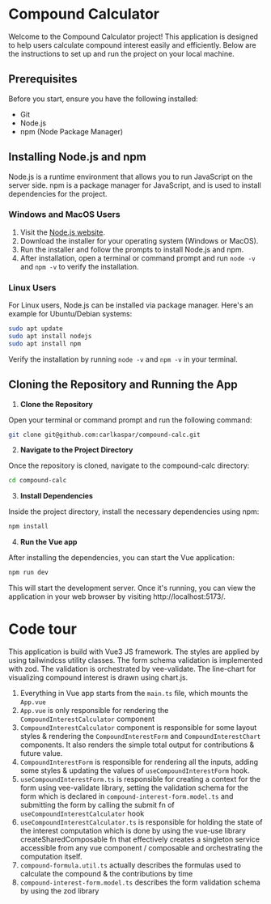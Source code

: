 # Compound Calculator

Welcome to the Compound Calculator project! This application is designed to help users calculate compound interest easily and efficiently. Below are the instructions to set up and run the project on your local machine.

## Prerequisites

Before you start, ensure you have the following installed:

- Git
- Node.js
- npm (Node Package Manager)

## Installing Node.js and npm

Node.js is a runtime environment that allows you to run JavaScript on the server side. npm is a package manager for JavaScript, and is used to install dependencies for the project.

### Windows and MacOS Users

1. Visit the [Node.js website](https://nodejs.org/).
2. Download the installer for your operating system (Windows or MacOS).
3. Run the installer and follow the prompts to install Node.js and npm.
4. After installation, open a terminal or command prompt and run `node -v` and `npm -v` to verify the installation.

### Linux Users

For Linux users, Node.js can be installed via package manager. Here's an example for Ubuntu/Debian systems:

```bash
sudo apt update
sudo apt install nodejs
sudo apt install npm
```

Verify the installation by running `node -v` and `npm -v` in your terminal.

## Cloning the Repository and Running the App

1. **Clone the Repository**

Open your terminal or command prompt and run the following command:

```bash
git clone git@github.com:carlkaspar/compound-calc.git
```

2. **Navigate to the Project Directory**

Once the repository is cloned, navigate to the compound-calc directory:

```bash
cd compound-calc
```

3. **Install Dependencies**

Inside the project directory, install the necessary dependencies using npm:

```bash
npm install
```

4. **Run the Vue app**

After installing the dependencies, you can start the Vue application:

```bash
npm run dev
```

This will start the development server. Once it's running, you can view the application in your web browser by visiting http://localhost:5173/.

# Code tour

This application is build with Vue3 JS framework. The styles are applied by using tailwindcss utility classes. The form schema validation is implemented with zod. The validation is orchestrated by vee-validate. The line-chart for visualizing compound interest is drawn using chart.js.

1. Everything in Vue app starts from the `main.ts` file, which mounts the `App.vue`
2. `App.vue` is only responsible for rendering the `CompoundInterestCalculator` component
3. `CompoundInterestCalculator` component is responsible for some layout styles & rendering the `CompoundInterestForm` and `CompoundInterestChart` components. It also renders the simple total output for contributions & future value.
4. `CompoundInterestForm` is responsible for rendering all the inputs, adding some styles & updating the values of `useCompoundInterestForm` hook.
5. `useCompoundInterestForm.ts` is responsible for creating a context for the form using vee-validate library, setting the validation schema for the form which is declared in `compound-interest-form.model.ts` and submitting the form by calling the submit fn of `useCompoundInterestCalculator` hook
6. `useCompoundInterestCalculator.ts` is responsible for holding the state of the interest computation which is done by using the vue-use library createSharedComposable fn that effectively creates a singleton service accessible from any vue component / composable and orchestrating the computation itself.
7. `compound-formula.util.ts` actually describes the formulas used to calculate the compound & the contributions by time
8. `compound-interest-form.model.ts` describes the form validation schema by using the zod library

